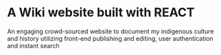 # A Wiki website built with REACT
An engaging crowd-sourced website to document my indigenous culture and history utilizing front-end publishing and editing, user authentication and instant search
